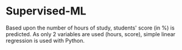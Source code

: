 # Supervised-ML
Based upon the number of hours of study, students' score (in %) is predicted. As only 2 variables are used (hours, score), simple linear regression is used with Python.
